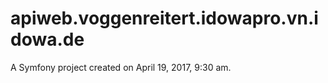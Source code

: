 apiweb.voggenreitert.idowapro.vn.idowa.de
=========================================

A Symfony project created on April 19, 2017, 9:30 am.
